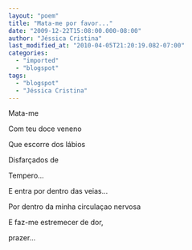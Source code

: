 ```yaml
---
layout: "poem"
title: "Mata-me por favor..."
date: "2009-12-22T15:08:00.000-08:00"
author: "Jéssica Cristina"
last_modified_at: "2010-04-05T21:20:19.082-07:00"
categories:
  - "imported"
  - "blogspot"
tags:
  - "blogspot"
  - "Jéssica Cristina"
---
```


Mata-me

Com teu doce veneno

Que escorre dos lábios

Disfarçados de

Tempero...

E entra por dentro das veias...

Por dentro da minha circulaçao nervosa

E faz-me estremecer de dor,

prazer...